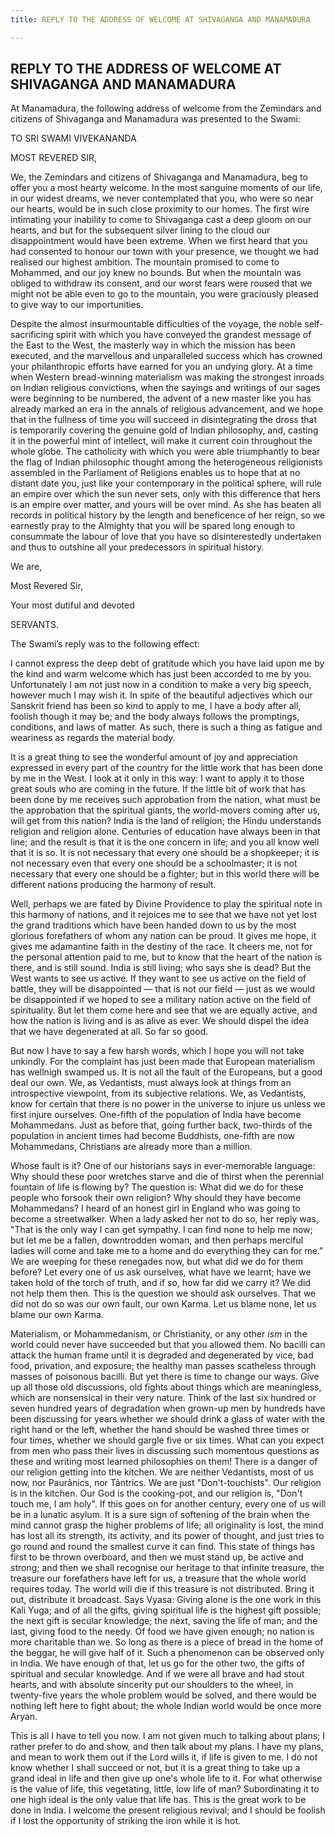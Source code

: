 ```yaml
---
title: REPLY TO THE ADDRESS OF WELCOME AT SHIVAGANGA AND MANAMADURA

---
```





  

## REPLY TO THE ADDRESS OF WELCOME AT SHIVAGANGA AND MANAMADURA

At Manamadura, the following address of welcome from the Zemindars and
citizens of Shivaganga and Manamadura was presented to the Swami:

TO SRI SWAMI VIVEKANANDA

MOST REVERED SIR,

We, the Zemindars and citizens of Shivaganga and Manamadura, beg to
offer you a most hearty welcome. In the most sanguine moments of our
life, in our widest dreams, we never contemplated that you, who were so
near our hearts, would be in such close proximity to our homes. The
first wire intimating your inability to come to Shivaganga cast a deep
gloom on our hearts, and but for the subsequent silver lining to the
cloud our disappointment would have been extreme. When we first heard
that you had consented to honour our town with your presence, we thought
we had realised our highest ambition. The mountain promised to come to
Mohammed, and our joy knew no bounds. But when the mountain was obliged
to withdraw its consent, and our worst fears were roused that we might
not be able even to go to the mountain, you were graciously pleased to
give way to our importunities.

Despite the almost insurmountable difficulties of the voyage, the noble
self-sacrificing spirit with which you have conveyed the grandest
message of the East to the West, the masterly way in which the mission
has been executed, and the marvellous and unparalleled success which has
crowned your philanthropic efforts have earned for you an undying glory.
At a time when Western bread-winning materialism was making the
strongest inroads on Indian religious convictions, when the sayings and
writings of our sages were beginning to be numbered, the advent of a new
master like you has already marked an era in the annals of religious
advancement, and we hope that in the fullness of time you will succeed
in disintegrating the dross that is temporarily covering the genuine
gold of Indian philosophy, and, casting it in the powerful mint of
intellect, will make it current coin throughout the whole globe. The
catholicity with which you were able triumphantly to bear the flag of
Indian philosophic thought among the heterogeneous religionists
assembled in the Parliament of Religions enables us to hope that at no
distant date you, just like your contemporary in the political sphere,
will rule an empire over which the sun never sets, only with this
difference that hers is an empire over matter, and yours will be over
mind. As she has beaten all records in political history by the length
and beneficence of her reign, so we earnestly pray to the Almighty that
you will be spared long enough to consummate the labour of love that you
have so disinterestedly undertaken and thus to outshine all your
predecessors in spiritual history.

We are,

Most Revered Sir,

Your most dutiful and devoted

SERVANTS.

The Swami’s reply was to the following effect:

I cannot express the deep debt of gratitude which you have laid upon me
by the kind and warm welcome which has just been accorded to me by you.
Unfortunately I am not just now in a condition to make a very big
speech, however much I may wish it. In spite of the beautiful adjectives
which our Sanskrit friend has been so kind to apply to me, I have a body
after all, foolish though it may be; and the body always follows the
promptings, conditions, and laws of matter. As such, there is such a
thing as fatigue and weariness as regards the material body.

It is a great thing to see the wonderful amount of joy and appreciation
expressed in every part of the country for the little work that has been
done by me in the West. I look at it only in this way: I want to apply
it to those great souls who are coming in the future. If the little bit
of work that has been done by me receives such approbation from the
nation, what must be the approbation that the spiritual giants, the
world-movers coming after us, will get from this nation? India is the
land of religion; the Hindu understands religion and religion alone.
Centuries of education have always been in that line; and the result is
that it is the one concern in life; and you all know well that it is so.
It is not necessary that every one should be a shopkeeper; it is not
necessary even that every one should be a schoolmaster; it is not
necessary that every one should be a fighter; but in this world there
will be different nations producing the harmony of result.

Well, perhaps we are fated by Divine Providence to play the spiritual
note in this harmony of nations, and it rejoices me to see that we have
not yet lost the grand traditions which have been handed down to us by
the most glorious forefathers of whom any nation can be proud. It gives
me hope, it gives me adamantine faith in the destiny of the race. It
cheers me, not for the personal attention paid to me, but to know that
the heart of the nation is there, and is still sound. India is still
living; who says she is dead? But the West wants to see us active. If
they want to see us active on the field of battle, they will be
disappointed — that is not our field — just as we would be disappointed
if we hoped to see a military nation active on the field of
spirituality. But let them come here and see that we are equally active,
and how the nation is living and is as alive as ever. We should dispel
the idea that we have degenerated at all. So far so good.

But now I have to say a few harsh words, which I hope you will not take
unkindly. For the complaint has just been made that European materialism
has wellnigh swamped us. It is not all the fault of the Europeans, but a
good deal our own. We, as Vedantists, must always look at things from an
introspective viewpoint, from its subjective relations. We, as
Vedantists, know for certain that there is no power in the universe to
injure us unless we first injure ourselves. One-fifth of the population
of India have become Mohammedans. Just as before that, going further
back, two-thirds of the population in ancient times had become
Buddhists, one-fifth are now Mohammedans, Christians are already more
than a million.

Whose fault is it? One of our historians says in ever-memorable
language: Why should these poor wretches starve and die of thirst when
the perennial fountain of life is flowing by? The question is: What did
we do for these people who forsook their own religion? Why should they
have become Mohammedans? I heard of an honest girl in England who was
going to become a streetwalker. When a lady asked her not to do so, her
reply was, "That is the only way I can get sympathy. I can find none to
help me now; but let me be a fallen, downtrodden woman, and then perhaps
merciful ladies will come and take me to a home and do everything they
can for me." We are weeping for these renegades now, but what did we do
for them before? Let every one of us ask ourselves, what have we learnt;
have we taken hold of the torch of truth, and if so, how far did we
carry it? We did not help them then. This is the question we should ask
ourselves. That we did not do so was our own fault, our own Karma. Let
us blame none, let us blame our own Karma.

Materialism, or Mohammedanism, or Christianity, or any other *ism* in
the world could never have succeeded but that you allowed them. No
bacilli can attack the human frame until it is degraded and degenerated
by vice, bad food, privation, and exposure; the healthy man passes
scatheless through masses of poisonous bacilli. But yet there is time to
change our ways. Give up all those old discussions, old fights about
things which are meaningless, which are nonsensical in their very
nature. Think of the last six hundred or seven hundred years of
degradation when grown-up men by hundreds have been discussing for years
whether we should drink a glass of water with the right hand or the
left, whether the hand should be washed three times or four times,
whether we should gargle five or six times. What can you expect from men
who pass their lives in discussing such momentous questions as these and
writing most learned philosophies on them! There is a danger of our
religion getting into the kitchen. We are neither Vedantists, most of us
now, nor Paurânics, nor Tântrics. We are just "Don't-touchists". Our
religion is in the kitchen. Our God is the cooking-pot, and our religion
is, "Don't touch me, I am holy". If this goes on for another century,
every one of us will be in a lunatic asylum. It is a sure sign of
softening of the brain when the mind cannot grasp the higher problems of
life; all originality is lost, the mind has lost all its strength, its
activity, and its power of thought, and just tries to go round and round
the smallest curve it can find. This state of things has first to be
thrown overboard, and then we must stand up, be active and strong; and
then we shall recognise our heritage to that infinite treasure, the
treasure our forefathers have left for us, a treasure that the whole
world requires today. The world will die if this treasure is not
distributed. Bring it out, distribute it broadcast. Says Vyasa: Giving
alone is the one work in this Kali Yuga; and of all the gifts, giving
spiritual life is the highest gift possible; the next gift is secular
knowledge; the next, saving the life of man; and the last, giving food
to the needy. Of food we have given enough; no nation is more charitable
than we. So long as there is a piece of bread in the home of the beggar,
he will give half of it. Such a phenomenon can be observed only in
India. We have enough of that, let us go for the other two, the gifts of
spiritual and secular knowledge. And if we were all brave and had stout
hearts, and with absolute sincerity put our shoulders to the wheel, in
twenty-five years the whole problem would be solved, and there would be
nothing left here to fight about; the whole Indian world would be once
more Aryan.

This is all I have to tell you now. I am not given much to talking about
plans; I rather prefer to do and show, and then talk about my plans. I
have my plans, and mean to work them out if the Lord wills it, if life
is given to me. I do not know whether I shall succeed or not, but it is
a great thing to take up a grand ideal in life and then give up one's
whole life to it. For what otherwise is the value of life, this
vegetating, little, low life of man? Subordinating it to one high ideal
is the only value that life has. This is the great work to be done in
India. I welcome the present religious revival; and I should be foolish
if I lost the opportunity of striking the iron while it is hot.



